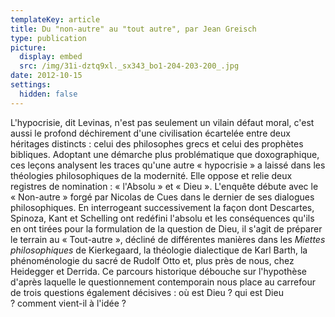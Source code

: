 ```yaml
---
templateKey: article
title: Du "non-autre" au "tout autre", par Jean Greisch
type: publication
picture:
  display: embed
  src: /img/31i-dztq9xl._sx343_bo1-204-203-200_.jpg
date: 2012-10-15
settings:
  hidden: false
---
```

L'hypocrisie, dit Levinas, n'est pas seulement un vilain défaut moral, c'est aussi le profond déchirement d'une civilisation écartelée entre deux héritages distincts : celui des philosophes grecs et celui des prophètes bibliques. Adoptant une démarche plus problématique que doxographique, ces leçons analysent les traces qu'une autre « hypocrisie » a laissé dans les théologies philosophiques de la modernité. Elle oppose et relie deux registres de nomination : « l'Absolu » et « Dieu ». L'enquête débute avec le « Non-autre » forgé par Nicolas de Cues dans le dernier de ses dialogues philosophiques. En interrogeant successivement la façon dont Descartes, Spinoza, Kant et Schelling ont redéfini l'absolu et les conséquences qu'ils en ont tirées pour la formulation de la question de Dieu, il s'agit de préparer le terrain au « Tout-autre », décliné de différentes manières dans les *Miettes philosophiques* de Kierkegaard, la théologie dialectique de Karl Barth, la phénoménologie du sacré de Rudolf Otto et, plus près de nous, chez Heidegger et Derrida. Ce parcours historique débouche sur l'hypothèse d'après laquelle le questionnement contemporain nous place au carrefour de trois questions également décisives : où est Dieu ? qui est Dieu ? comment vient-il à l'idée ?
